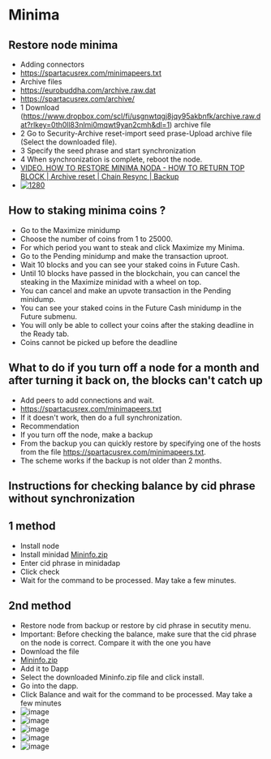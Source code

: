 # Minima

## Restore node minima

- Adding connectors
- https://spartacusrex.com/minimapeers.txt
- Archive files
- https://eurobuddha.com/archive.raw.dat
- https://spartacusrex.com/archive/
- 1 Download (https://www.dropbox.com/scl/fi/usgnwtqgj8jqy95akbnfk/archive.raw.dat?rlkey=0th0ll83nlmi0mqwt9yan2cmh&dl=1) archive file
- 2 Go to Security-Archive reset-import seed prase-Upload archive file (Select the downloaded file).
- 3 Specify the seed phrase and start synchronization
- 4 When synchronization is complete, reboot the node.
- [VIDEO. HOW TO RESTORE MINIMA NODA - HOW TO RETURN TOP BLOCK | Archive reset | Chain Resync | Backup](https://www.youtube.com/watch?v=Y4V5s16ItN0) 
- [![1280](https://github.com/Webzarium/test1/assets/122037228/b74d2c9d-9840-47db-af31-fc898af0b84d)](https://www.youtube.com/watch?v=Y4V5s16ItN0 "1280")

## How to staking minima coins ?
- Go to the Maximize minidump
- Choose the number of coins from 1 to 25000.
- For which period you want to steak and click Maximize my Minima.
- Go to the Pending minidump and make the transaction uproot.
- Wait 10 blocks and you can see your staked coins in Future Cash.
- Until 10 blocks have passed in the blockchain, you can cancel the steaking in the Maximize minidad with a wheel on top.
- You can cancel and make an upvote transaction in the Pending minidump. 
- You can see your staked coins in the Future Cash minidump in the Future submenu.
- You will only be able to collect your coins after the staking deadline in the Ready tab.
- Coins cannot be picked up before the deadline

## What to do if you turn off a node for a month and after turning it back on, the blocks can't catch up
- Add peers to add connections and wait. 
- https://spartacusrex.com/minimapeers.txt
- If it doesn't work, then do a full synchronization.
- Recommendation 
- If you turn off the node, make a backup
- From the backup you can quickly restore by specifying one of the hosts from the file https://spartacusrex.com/minimapeers.txt.
- The scheme works if the backup is not older than 2 months.

## Instructions for checking balance by cid phrase without synchronization
## 1 method
- Install node 
- Install minidad [Mininfo.zip](https://minima.kz/Mininfo.zip)
- Enter cid phrase in minidadap
- Click check
- Wait for the command to be processed. May take a few minutes.
## 2nd method
- Restore node from backup or restore by cid phrase in secutity menu.
- Important: Before checking the balance, make sure that the cid phrase on the node is correct. Compare it with the one you have
- Download the file
- [Mininfo.zip](https://minima.kz/Mininfo.zip)
- Add it to Dapp
- Select the downloaded Mininfo.zip file and click install.
- Go into the dapp.
- Click Balance and wait for the command to be processed. May take a few minutes
- ![image](https://github.com/Webzarium/minima/assets/122037228/ea86b178-a842-446e-aef1-5148d489c211)
- ![image](https://github.com/Webzarium/minima/assets/122037228/305ccd54-3b76-49e1-996f-cbf26ecdd966)
- ![image](https://github.com/Webzarium/minima/assets/122037228/88103175-6de9-4218-8cb7-8ac3bad85668)
- ![image](https://github.com/Webzarium/minima/assets/122037228/cb81feb5-4de4-464a-825b-d767d2010dbe)
- ![image](https://github.com/Webzarium/minima/assets/122037228/e9ca4bb6-95df-4d2b-b279-4c6b1267db52)
